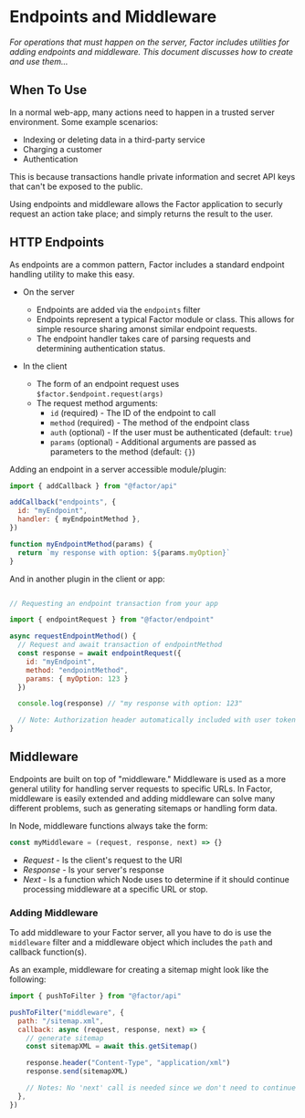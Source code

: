 # Endpoints and Middleware

_For operations that must happen on the server, Factor includes utilities for adding endpoints and middleware. This document discusses how to create and use them..._

## When To Use

In a normal web-app, many actions need to happen in a trusted server environment. Some example scenarios:

- Indexing or deleting data in a third-party service
- Charging a customer
- Authentication

This is because transactions handle private information and secret API keys that can't be exposed to the public.

Using endpoints and middleware allows the Factor application to securly request an action take place; and simply returns the result to the user.

## HTTP Endpoints

As endpoints are a common pattern, Factor includes a standard endpoint handling utility to make this easy.

- On the server

  - Endpoints are added via the `endpoints` filter
  - Endpoints represent a typical Factor module or class. This allows for simple resource sharing amonst similar endpoint requests.
  - The endpoint handler takes care of parsing requests and determining authentication status.

- In the client
  - The form of an endpoint request uses `$factor.$endpoint.request(args)`
  - The request method arguments:
    - `id` (required) - The ID of the endpoint to call
    - `method` (required) - The method of the endpoint class
    - `auth` (optional) - If the user must be authenticated (default: `true`)
    - `params` (optional) - Additional arguments are passed as parameters to the method (default: `{}`)

Adding an endpoint in a server accessible module/plugin:

```javascript
import { addCallback } from "@factor/api"

addCallback("endpoints", {
  id: "myEndpoint",
  handler: { myEndpointMethod },
})

function myEndpointMethod(params) {
  return `my response with option: ${params.myOption}`
}
```

And in another plugin in the client or app:

```javascript

// Requesting an endpoint transaction from your app

import { endpointRequest } from "@factor/endpoint"

async requestEndpointMethod() {
  // Request and await transaction of endpointMethod
  const response = await endpointRequest({
    id: "myEndpoint",
    method: "endpointMethod",
    params: { myOption: 123 }
  })

  console.log(response) // "my response with option: 123"

  // Note: Authorization header automatically included with user token which is used to determine auth status
}
```

## Middleware

Endpoints are built on top of "middleware." Middleware is used as a more general utility for handling server requests to specific URLs. In Factor, middleware is easily extended and adding middleware can solve many different problems, such as generating sitemaps or handling form data.

In Node, middleware functions always take the form:

```javascript
const myMiddleware = (request, response, next) => {}
```

- _Request_ - Is the client's request to the URl
- _Response_ - Is your server's response
- _Next_ - Is a function which Node uses to determine if it should continue processing middleware at a specific URL or stop.

### Adding Middleware

To add middleware to your Factor server, all you have to do is use the `middleware` filter and a middleware object which includes the `path` and callback function(s).

As an example, middleware for creating a sitemap might look like the following:

```javascript
import { pushToFilter } from "@factor/api"

pushToFilter("middleware", {
  path: "/sitemap.xml",
  callback: async (request, response, next) => {
    // generate sitemap
    const sitemapXML = await this.getSitemap()

    response.header("Content-Type", "application/xml")
    response.send(sitemapXML)

    // Notes: No 'next' call is needed since we don't need to continue processing other middleware
  },
})
```
